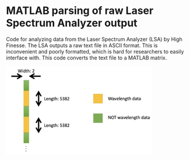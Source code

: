 # MATLAB parsing of raw Laser Spectrum Analyzer output
Code for analyzing data from the Laser Spectrum Analyzer (LSA) by High Finesse. The LSA outputs a raw text file in ASCII format. This is inconvenient and poorly formatted, which is hard for researchers to easily interface with. This code converts the text file to a MATLAB matrix.

<img src="https://github.com/ncan33/matlabHighFinesse/blob/main/images/image1.png?raw=true" width="400">
